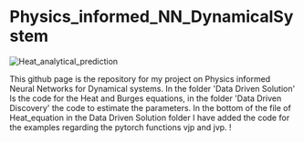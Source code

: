 # Physics_informed_NN_DynamicalSystem


![Heat_analytical_prediction](https://github.com/sojohan/Physics_informed_NN_DynamicalSystem/assets/13655240/10002f62-e85a-4c4f-b277-9520652476e3)


This github page is the repository for my project on Physics informed Neural Networks for 
Dynamical systems. In the folder 'Data Driven Solution' Is the code for the Heat and Burges equations, in the folder 'Data Driven Discovery' the code to estimate the parameters.  In the bottom of the file of Heat_equation in the Data Driven Solution folder I have added the code for the examples regarding the pytorch functions vjp and jvp. 
!
